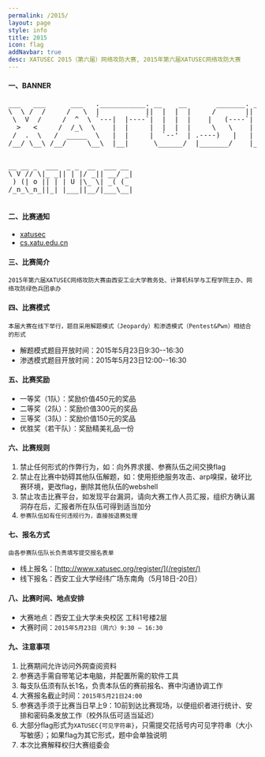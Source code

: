 ```yaml
---
permalink: /2015/
layout: page
style: info
title: 2015
icon: flag
addNavbar: true
desc: XATUSEC 2015（第六届）网络攻防大赛, 2015年第六届XATUSEC网络攻防大赛
---
```


#### 一、BANNER
<div class="hidden-xs">
    <pre>
___   ___      ___   .___________. __    __       _______. _______   ______     ___     ___    __   _____  
\  \ /  /     /   \  |           ||  |  |  |     /       ||   ____| /      |   |__ \   / _ \  /_ | | ____| 
 \  V  /     /  ^  \ `---|  |----`|  |  |  |    |   (----`|  |__   |  ,----'      ) | | | | |  | | | |__   
  >   <     /  /_\  \    |  |     |  |  |  |     \   \    |   __|  |  |          / /  | | | |  | | |___ \  
 /  .  \   /  _____  \   |  |     |  `--'  | .----)   |   |  |____ |  `----.    / /_  | |_| |  | |  ___) | 
/__/ \__\ /__/     \__\  |__|      \______/  |_______/    |_______| \______|   |____|  \___/   |_| |____/  
    </pre>
</div>

<div class="visible-xs">
    <pre>
__ __ _  ___  _ _  __  ___ __ 
\ V // \|_ _|| | |/ _|| __/ _|
 ) (| o || | | U |\_ \| _( (_ 
/_n_\_n_||_| |___||__/|___\__|
    </pre>
</div>

#### 二、比赛通知
- [xatusec](http://www.xatusec.org/%E9%80%9A%E7%9F%A5/2015/04/27/%E7%AC%AC%E5%85%AD%E5%B1%8AXATUSEC%E7%BD%91%E7%BB%9C%E6%94%BB%E9%98%B2%E5%A4%A7%E8%B5%9B.html)
- [cs.xatu.edu.cn](http://cs.xatu.edu.cn/tzggnr.jsp?urltype=news.NewsContentUrl&wbnewsid=119698&wbtreeid=11623)

#### 三、比赛简介
    2015年第六届XATUSEC网络攻防大赛由西安工业大学教务处、计算机科学与工程学院主办、网络攻防绿色兵团承办
    
#### 四、比赛模式
    本届大赛在线下举行，题目采用解题模式（Jeopardy）和渗透模式（Pentest&Pwn）相结合的形式

- 解题模式题目开放时间：2015年5月23日9:30--16:30
- 渗透模式题目开放时间：2015年5月23日12:00--16:30

#### 五、比赛奖励
- 一等奖（1队）：奖励价值450元的奖品
- 二等奖（2队）：奖励价值300元的奖品
- 三等奖（3队）：奖励价值150元的奖品
- 优胜奖（若干队）：奖励精美礼品一份
    
#### 六、比赛规则
1. 禁止任何形式的作弊行为，如：向外界求援、参赛队伍之间交换flag
2. 禁止在比赛中妨碍其他队伍解题，如：使用拒绝服务攻击、arp嗅探，破坏比赛环境，更改flag，删除其他队伍的webshell
3. 禁止攻击比赛平台，如发现平台漏洞，请向大赛工作人员汇报，组织方确认漏洞存在后，汇报者所在队伍可得到适当加分
4. `参赛队伍如有任何违规行为，直接按退赛处理`

#### 七、报名方式
    由各参赛队伍队长负责填写提交报名表单

- 线上报名：[http://www.xatusec.org/register/](/register/)
- 线下报名：西安工业大学经纬广场东南角（5月18日-20日）

#### 八、比赛时间、地点安排
- 大赛地点：西安工业大学未央校区 工科1号楼2层
- 大赛时间：`2015年5月23日（周六）9:30 — 16:30`
    
#### 九、注意事项
1. 比赛期间允许访问外网查阅资料
2. 参赛选手需自带笔记本电脑，并配置所需的软件工具
3. 每支队伍须有队长1名，负责本队伍的赛前报名、赛中沟通协调工作
4. 大赛报名截止时间：`2015年5月21日24:00`
5. 参赛选手须于比赛当日早上9：10前到达比赛现场，以便组织者进行统计、安排和密码条发放工作（校外队伍可适当延迟）
6. 大部分flag形式为`XATUSEC{可见字符串}`，只需提交花括号内可见字符串（大小写敏感）；如果flag为其它形式，题中会单独说明
7. 本次比赛解释权归大赛组委会

